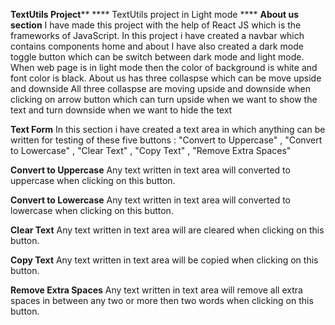**TextUtils Project****
**** TextUtils project in Light mode ****
****About us section****
I have made this project with the help of React JS which is the frameworks of JavaScript.
In this project i have created a navbar which contains components home and about 
I have also created a dark mode toggle button which can be switch between dark mode and
light mode. When web page is in light mode then the color of background is white and 
font color is black. About us has three collaspse which can be move upside and downside
All three collaspse are moving upside and downside when clicking on arrow button which can 
turn upside when we want to show the text and turn downside when we want to hide the text

 ****Text Form****
 In this section i have created a text area in which anything can be written for testing 
 of these five buttons : "Convert to Uppercase" , "Convert to Lowercase" , "Clear Text" , 
 "Copy Text" , "Remove Extra Spaces" 
 
 **Convert to Uppercase**
 Any text written in text area will converted to uppercase when clicking on this button.
 
 **Convert to Lowercase**
 Any text written in text area will converted to lowercase when clicking on this button.
 
 **Clear Text**
 Any text written in text area will are cleared when clicking on this button.
 
 **Copy Text**
 Any text written in text area will be copied when clicking on this button.
 
 **Remove Extra Spaces**
 Any text written in text area will remove all extra spaces in between any two or more then two words when clicking on this button.
 
